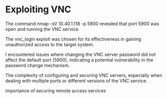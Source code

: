 # Exploiting VNC 

The command nmap -sV 10.40.1.118 -p 5900 revealed that port 5900 was open and running the VNC service.

The vnc_login exploit was chosen for its effectiveness in gaining unauthorized access to the target system.

I encountered issues where changing the VNC server password did not affect the default port (5900), indicating a potential vulnerability in the password change mechanism.

The complexity of configuring and securing VNC servers, especially when dealing with multiple ports or different versions of the VNC service.

importance of securing remote access services